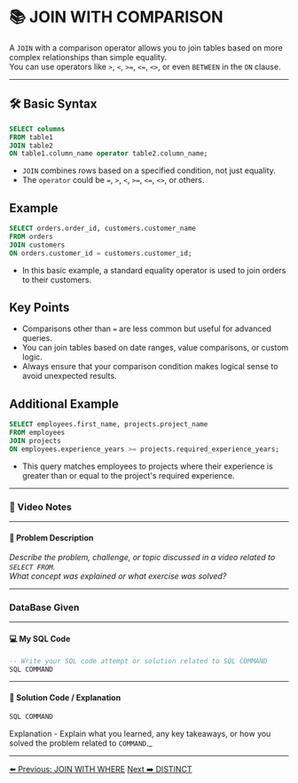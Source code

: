 <!-- markdownlint-disable MD033 -->
<!-- markdownlint-disable MD004 -->

# 📚 JOIN WITH COMPARISON

A `JOIN` with a comparison operator allows you to join tables based on more complex relationships than simple equality.  
You can use operators like `>`, `<`, `>=`, `<=`, `<>`, or even `BETWEEN` in the `ON` clause.

---

## 🛠️ Basic Syntax

```sql
SELECT columns
FROM table1
JOIN table2
ON table1.column_name operator table2.column_name;
```

- `JOIN` combines rows based on a specified condition, not just equality.
- The `operator` could be `=`, `>`, `<`, `>=`, `<=`, `<>`, or others.

## Example

```sql
SELECT orders.order_id, customers.customer_name
FROM orders
JOIN customers
ON orders.customer_id = customers.customer_id;
```

- In this basic example, a standard equality operator is used to join orders to their customers.

## Key Points

- Comparisons other than `=` are less common but useful for advanced queries.
- You can join tables based on date ranges, value comparisons, or custom logic.
- Always ensure that your comparison condition makes logical sense to avoid unexpected results.

## Additional Example

```sql
SELECT employees.first_name, projects.project_name
FROM employees
JOIN projects
ON employees.experience_years >= projects.required_experience_years;
```

- This query matches employees to projects where their experience is greater than or equal to the project's required experience.

---

### 🎥 Video Notes

---

#### 📝 Problem Description

_Describe the problem, challenge, or topic discussed in a video related to `SELECT FROM`._  
_What concept was explained or what exercise was solved?_

---

### DataBase Given

---

#### 💻 My SQL Code

```sql
-- Write your SQL code attempt or solution related to SQL COMMAND
SQL COMMAND
```

---

#### 🧠 Solution Code / Explanation

```sql
SQL COMMAND
```

Explanation - Explain what you learned, any key takeaways, or how you solved the problem related to `COMMAND`._

---

[⬅️ Previous: JOIN WITH WHERE](joinwithwhere.md)   [Next ➡️ DISTINCT](distinct.md)
